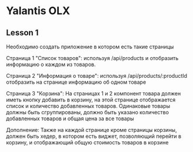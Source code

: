 # Yalantis OLX

## Lesson 1

Необходимо создать приложение в котором есть такие страницы

Страница 1 "Список товаров": используя /api/products и отобразить информацию о каждом из товаров.

Страница 2 "Информация о товаре": используя /api/products/:productId отобразить на странице информацию об одном товаре

Страница 3 "Корзина": На страницах 1 и 2 компонент товара должен иметь кнопку добавить в корзину, на этой странице
отображается список и количество добавленных товаров. Одинаковые товары должны быть сгруппированы, должно быть указано
количество добавленных товаров и общая цена за все товары

Дополнение: Также на каждой странице кроме страницы корзины, должен быть хедер, в котором есть виджет, позволяющий
перейти в корзину, и отображающий общую стоимость товаров в корзине
